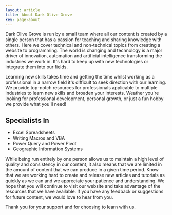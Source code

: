 ```yaml
---
layout: article
title: About Dark Olive Grove
key: page-about
---
```


Dark Olive Grove is run by a small team where all our content is created by a single person that has a passion for teaching and sharing knowledge with others. Here we cover technical and non-technical topics from creating a website to programming. The world is changing and technology is a major driver of innovation, automation and artificial intelligence transforming the industries we work in. It's hard to keep up with new technologies or integrate them into our fields.

Learning new skills takes time and getting the time whilst working as a professional in a narrow field it's difficult to seek direction with our learning. We provide top-notch resources for professionals applicable to multiple industries to learn new skills and broaden your interests. Weather you're looking for professional development, personal growth, or just a fun hobby we provide what you'll need!

## Specialists In

- Excel Spreadsheets
- Writing Macros and VBA
- Power Query and Power Pivot
- Geographic Information Systems

While being run entirely by one person allows us to maintain a high level of quality and consistency in our content, it also means that we are limited in the amount of content that we can produce in a given time period. Know that we are working hard to create and release new articles and tutorials as quickly as we can and we appreciate your patience and understanding. We hope that you will continue to visit our website and take advantage of the resources that we have available. If you have any feedback or suggestions for future content, we would love to hear from you.

Thank you for your support and for choosing to learn with us.